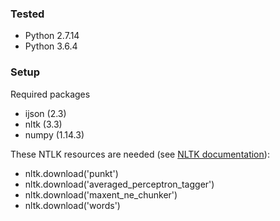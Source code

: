 ### Tested
- Python 2.7.14
- Python 3.6.4

### Setup

Required packages
- ijson (2.3)
- nltk (3.3)
- numpy (1.14.3)

These NTLK resources are needed (see [NLTK documentation](https://www.nltk.org/data.html)):
- nltk.download('punkt')
- nltk.download('averaged_perceptron_tagger')
- nltk.download('maxent_ne_chunker')
- nltk.download('words')
